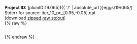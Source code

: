 **Project ID:** [plumID:19.065]({{ '/' | absolute_url }}eggs/19/065/)  
Stderr for source:  iter_10_pc_[0.95,-0.05].dat   
(download [zipped raw stdout](iter_10_pc_[0.95,-0.05].dat.plumed_master.stdout.txt.zip))  
{% raw %}
<pre>
</pre>
{% endraw %}
